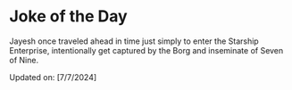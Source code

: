 # Joke of the Day

<!-- #joke -->
Jayesh once traveled ahead in time just simply to enter the Starship Enterprise, intentionally get captured by the Borg and inseminate of Seven of Nine.

Updated on: [7/7/2024]
<!-- #jokeEnd -->